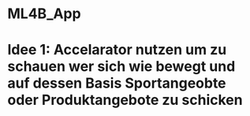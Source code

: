 # ML4B_App
# Idee 1: Accelarator nutzen um zu schauen wer sich wie bewegt und auf dessen Basis Sportangeobte oder Produktangebote zu schicken

